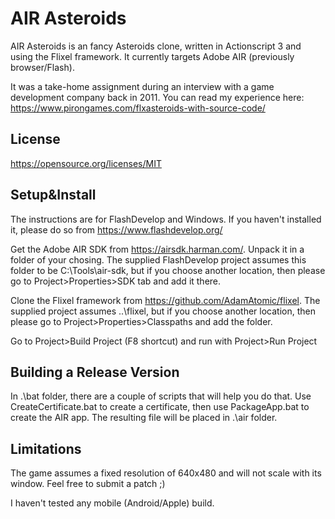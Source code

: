 # AIR Asteroids
AIR Asteroids is an fancy Asteroids clone, written in Actionscript 3 and using the Flixel framework. It currently targets Adobe AIR (previously browser/Flash).

It was a take-home assignment during an interview with a game development company back in 2011. You can read my experience here: https://www.pirongames.com/flxasteroids-with-source-code/

## License
https://opensource.org/licenses/MIT

## Setup&Install

The instructions are for FlashDevelop and Windows. If you haven't installed it, please do so from https://www.flashdevelop.org/

Get the Adobe AIR SDK from https://airsdk.harman.com/. Unpack it in a folder of your chosing. The supplied FlashDevelop project assumes this folder to be C:\Tools\air-sdk, but if you choose another location, then please go to Project>Properties>SDK tab and add it there.

Clone the Flixel framework from https://github.com/AdamAtomic/flixel. The supplied project assumes ..\flixel, but if you choose another location, then please go to Project>Properties>Classpaths and add the folder.

Go to Project>Build Project (F8 shortcut) and run with Project>Run Project

## Building a Release Version

In .\bat folder, there are a couple of scripts that will help you do that. Use CreateCertificate.bat to create a certificate, then use PackageApp.bat to create the AIR app. The resulting file will be placed in .\air folder.

## Limitations

The game assumes a fixed resolution of 640x480 and will not scale with its window. Feel free to submit a patch ;)

I haven't tested any mobile (Android/Apple) build.